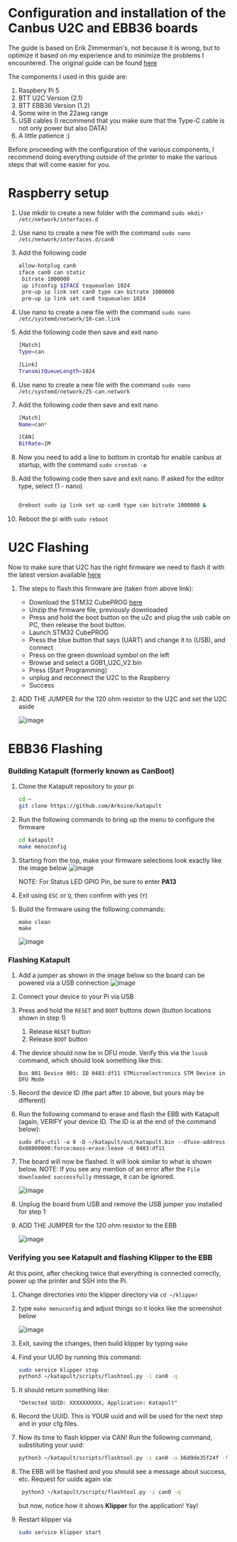 # Configuration and installation of the Canbus U2C and EBB36 boards
The guide is based on Erik Zimmerman's, not because it is wrong, but to optimize it based on my experience and to minimize the problems I encountered.
The original guide can be found [here](https://github.com/EricZimmerman/VoronTools/blob/main/EBB_CAN.md) 

The components I used in this guide are:

1. Raspbery Pi 5
2. BTT U2C Version (2.1)
3. BTT EBB36 Version (1.2)
4. Some wire in the 22awg range
5. USB cables (I recommend that you make sure that the Type-C cable is not only power but also DATA)
6. A little patience :)

Before proceeding with the configuration of the various components, 
I recommend doing everything outside of the printer to make the various steps that will come easier for you.

# Raspberry setup

1. Use mkdir to create a new folder with the command `sudo mkdir /etc/network/interfaces.d`
2. Use nano to create a new file with the command `sudo nano /etc/network/interfaces.d/can0`
3. Add the following code
    ```bash
    allow-hotplug can0
    iface can0 can static
     bitrate 1000000
     up ifconfig $IFACE txqueuelen 1024
     pre-up ip link set can0 type can bitrate 1000000
     pre-up ip link set can0 txqueuelen 1024
     ```

4. Use nano to create a new file with the command `sudo nano /etc/systemd/network/10-can.link`
5. Add the following code then save and exit nano
    ```bash
    [Match]
    Type=can
    
    [Link]
    TransmitQueueLength=1024
    ```

6. Use nano to create a new file with the command `sudo nano /etc/systemd/network/25-can.network`
7. Add the following code then save and exit nano
    ```bash
    [Match]
    Name=can*
    
    [CAN]
    BitRate=1M
    ```

8. Now you need to add a line to bottom in crontab for enable canbus at startup, with the command `sudo crontab -e`
9. Add the following code then save and exit nano. If asked for the editor type, select (1 - nano)
    ```bash

    @reboot sudo ip link set up can0 type can bitrate 1000000 &

    ```
10. Reboot the pi with `sudo reboot`

# U2C Flashing

Now to make sure that U2C has the right firmware we need to flash it with the latest version available [here](https://github.com/Arksine/CanBoot/issues/44#issuecomment-1381555466)

1. The steps to flash this firmware are (taken from above link):
    - Download the STM32 CubePROG [here](https://www.st.com/en/development-tools/stm32cubeprog.html) 
    - Unzip the firmware file, previously downloaded
    - Press and hold the boot button on the u2c and plug the usb cable on PC, then release the boot button.
    - Launch STM32 CubePROG
    - Press the blue button that says (UART) and change it to (USB), and connect
    - Press on the green download symbol on the left
    - Browse and select a G0B1_U2C_V2.bin
    - Press (Start Programming)
    - unplug and reconnect the U2C to the Raspberry
    - Success
3. ADD THE JUMPER for the 120 ohm resistor to the U2C and set the U2C aside
    
    ![image](IMG/U2C120.png)

# EBB36 Flashing

### Building Katapult (formerly known as CanBoot)

1. Clone the Katapult repository to your pi
    ```bash
    cd ~
    git clone https://github.com/Arksine/katapult
    ```

2. Run the following commands to bring up the menu to configure the firmware
    ```bash
    cd katapult
    make menuconfig
    ```
    
3. Starting from the top, make your firmware selections look exactly like the image below
    ![image](IMG/CanBootConfig.png)

    NOTE: For Status LED GPIO Pin, be sure to enter **PA13**
    
4. Exit using `ESC` or `Q`, then confirm with yes (`Y`)
5. Build the firmware using the following commands:
    ```
    make clean
    make
    ```
    ![image](IMG/CanBootFirmware.png)

### Flashing Katapult

1. Add a jumper as shown in the image below so the board can be powered via a USB connection
    ![image](IMG/EBBButtons.png)

2. Connect your device to your Pi via USB
3. Press and hold the `RESET` and `BOOT` buttons down (button locations shown in step 1)
    1. Release `RESET` button
    2. Release `BOOT` button
4. The device should now be in DFU mode. Verify this via the `lsusb` command, which should look something like this:
    ```
    Bus 001 Device 005: ID 0483:df11 STMicroelectronics STM Device in DFU Mode
    ```
5. Record the device ID (the part after `ID` above, but yours may be different)
6. Run the following command to erase and flash the EBB with Katapult (again, VERIFY your device ID. The ID is at the end of the command below):
    ```
    sudo dfu-util -a 0 -D ~/katapult/out/katapult.bin --dfuse-address 0x08000000:force:mass-erase:leave -d 0483:df11
    ```
7. The board will now be flashed. It will look similar to what is shown below. NOTE: If you see any mention of an error after the `File downloaded successfully` message, it can be ignored.

    ![image](IMG/CanFlashOk.png)
    
8. Unplug the board from USB and remove the USB jumper you installed for step 1
9. ADD THE JUMPER for the 120 ohm resistor to the EBB

    ![image](IMG/EBB120.png)

### Verifying you see Katapult and flashing Klipper to the EBB

At this point, after checking twice that everything is connected correctly, power up the printer and SSH into the Pi.

1. Change directories into the klipper directory via `cd ~/klipper`
2. type `make menuconfig` and adjust things so it looks like the screenshot below

    ![image](IMG/EBBKlipper.png)

3. Exit, saving the changes, then build klipper by typing `make`
4. Find your UUID by running this command:
    ```bash
    sudo service klipper stop
    python3 ~/katapult/scripts/flashtool.py -i can0 -q
    ```
5. It should return something like:

    ```
    "Detected UUID: XXXXXXXXXX, Application: Katapult"
    ```

6. Record the UUID. This is YOUR uuid and will be used for the next step and in your cfg files.
7. Now its time to flash klipper via CAN! Run the following command, substituting your uuid:

   ```bash
   python3 ~/katapult/scripts/flashtool.py -i can0 -u b6d9de35f24f -f ~/klipper/out/klipper.bin
   ```
8. The EBB will be flashed and you should see a message about success, etc. Request for uuids again via:

   ```bash
    python3 ~/katapult/scripts/flashtool.py -i can0 -q
   ```

   but now, notice how it shows **Klipper** for the application! Yay!

9. Restart klipper via

   ```bash
   sudo service klipper start
   ```
